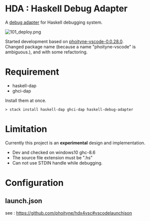 
# HDA : Haskell Debug Adapter

A [debug adapter](https://microsoft.github.io/debug-adapter-protocol/) for Haskell debugging system.

![101_deploy.png](https://raw.githubusercontent.com/phoityne/haskell-debug-adapter/master/docs/design/101_deploy.png)

Started development based on [phoityne-vscode-0.0.28.0](https://hackage.haskell.org/package/phoityne-vscode).  
Changed package name (because a name "phoityne-vscode" is ambiguous.), and with some refactoring.

# Requirement
  - haskell-dap
  - ghci-dap

Install them at once.

```
> stack install haskell-dap ghci-dap haskell-debug-adapter
```


# Limitation
Currently this project is an __experimental__ design and implementation.

* Dev and checked on windows10 ghc-8.6
* The source file extension must be ".hs"
* Can not use STDIN handle while debugging. 


# Configuration

## launch.json

  see : https://github.com/phoityne/hdx4vsc#vscodelaunchjson
